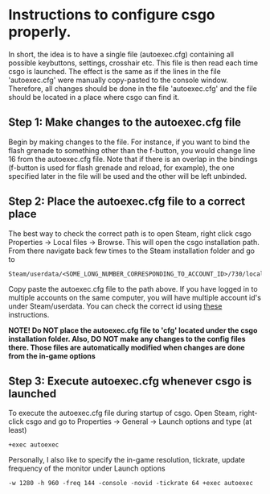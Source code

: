 # Instructions to configure csgo properly.
 In short, the idea is to have a single file (autoexec.cfg) containing all possible keybuttons, settings, crosshair etc. 
 This file is then read each time csgo is launched.
 The effect is the same as if the lines in the file 'autoexec.cfg' were manually copy-pasted to the console window.
 Therefore, all changes should be done in the file 'autoexec.cfg' and the file should be located in a place where csgo can find it.


## Step 1: Make changes to the autoexec.cfg file
Begin by making changes to the file. For instance, if you want to bind the flash grenade to something other than the f-button, you would change line 16 from the autoexec.cfg file. Note that if there is an overlap in the bindings (f-button is used for flash grenade and reload, for example), the one specified later in the file will be used and the other will be left unbinded.


## Step 2: Place the autoexec.cfg file to a correct place

The best way to check the correct path is to open Steam, right click csgo Properties -> Local files -> Browse. This will open the csgo installation path. From there navigate back few times to the Steam installation folder and go to 
 
 ```
 Steam/userdata/<SOME_LONG_NUMBER_CORRESPONDING_TO_ACCOUNT_ID>/730/local/cfg
 ```
 Copy paste the autoexec.cfg file to the path above. If you have logged in to multiple accounts on the same computer, you will have multiple account id's under Steam/userdata. You can check the correct id using [these](https://www.businessinsider.com/how-to-find-steam-id?r=US&IR=T) instructions.

 **NOTE! Do NOT place the autoexec.cfg file to 'cfg' located under the csgo installation folder. Also, DO NOT make any changes to the config files there. Those   files are automatically modified when changes are done from the in-game options** 


## Step 3: Execute autoexec.cfg whenever csgo is launched

To execute the autoexec.cfg file during startup of csgo. Open Steam, right-click csgo and go to Properties -> General -> Launch options and type (at least)

```
+exec autoexec
```

Personally, I also like to specify the in-game resolution, tickrate, update frequency of the monitor under Launch options

```
-w 1280 -h 960 -freq 144 -console -novid -tickrate 64 +exec autoexec
```
